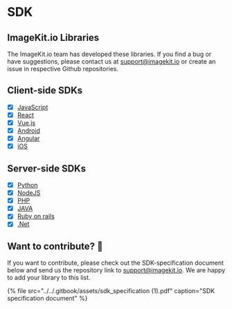 # SDK

## ImageKit.io Libraries

The ImageKit.io team has developed these libraries. If you find a bug or have suggestions, please contact us at [support@imagekit.io](mailto:support@imagekit.io) or create an issue in respective Github repositories.

## Client-side SDKs

* [x] [JavaScript](https://github.com/imagekit-developer/imagekit-javascript)
* [x] [React](https://github.com/imagekit-developer/imagekit-react)
* [x] [Vue.js](https://github.com/imagekit-developer/imagekit-vuejs)
* [x] [Android](https://github.com/imagekit-developer/imagekit-android)
* [x] [Angular](https://github.com/imagekit-developer/imagekit-angular)
* [x] [iOS](https://github.com/imagekit-developer/imagekit-ios)

## Server-side SDKs

* [x] [Python](https://github.com/imagekit-developer/imagekit-python)
* [x] [NodeJS](https://www.npmjs.com/package/imagekit)
* [x] [PHP](https://github.com/imagekit-developer/imagekit-php)
* [x] [JAVA](https://github.com/imagekit-developer/imagekit-java)
* [x] [Ruby on rails](https://github.com/imagekit-developer/imagekit-ruby)
* [x] [.Net](https://github.com/imagekit-developer/imagekit-dotnet)

## Want to contribute? 🙌 

If you want to contribute, please check out the SDK-specification document below and send us the repository link to [support@imagekit.io](mailto:customer-support@imagekit.io). We are happy to add your library to this list.

{% file src="../../.gitbook/assets/sdk\_specification \(1\).pdf" caption="SDK specification document" %}

